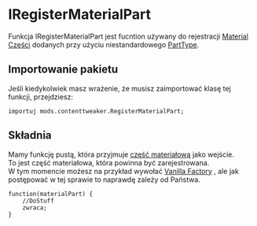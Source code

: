 # IRegisterMaterialPart

Funkcja IRegisterMaterialPart jest fucntion używany do rejestracji [Material Części](/Mods/ContentTweaker/Materials/Materials/MaterialPart/) dodanych przy użyciu niestandardowego [PartType](/Mods/ContentTweaker/Materials/Parts/PartType/).

## Importowanie pakietu

Jeśli kiedykolwiek masz wrażenie, że musisz zaimportować klasę tej funkcji, przejdziesz:

```zenscript
importuj mods.contenttweaker.RegisterMaterialPart;
```

## Składnia

Mamy funkcję pustą, która przyjmuje [część materiałową](/Mods/ContentTweaker/Materials/Materials/MaterialPart/) jako wejście.  
To jest część materiałowa, która powinna być zarejestrowana.  
W tym momencie możesz na przykład wywołać [Vanilla Factory](/Mods/ContentTweaker/Vanilla/Creatable_Content/VanillaFactory/) , ale jak postępować w tej sprawie to naprawdę zależy od Państwa.

```zenscript
function(materialPart) {
    //DoStuff
    zwraca;
}
```
